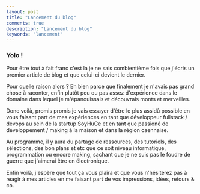 ```yaml
---
layout: post
title: "Lancement du blog"
comments: true
description: "Lancement du blog"
keywords: "lancement"
---
```


### Yolo !

Pour être tout à fait franc c'est la je ne sais combientième fois que j'écris un premier
article de blog et que celui-ci devient le dernier.

Pour quelle raison alors ?
Eh bien parce que finalement je n'avais pas grand chose à raconter, enfin plutôt peu ou
pas assez d'expérience dans le domaine dans lequel je m'épanouissais et découvrais monts et
merveilles.

Donc voilà, promis promis je vais essayer d'être le plus assidû possible en vous faisant
part de mes expériences en tant que développeur fullstack / devops au sein de la startup SoyHuCe
et en tant que passioné de développement / making à la maison et dans la région caennaise.

Au programme, il y aura du partage de ressources, des tutoriels, des sélections, des bon
plans et etc que ce soit niveau informatique, programmation ou encore making, sachant
que je ne suis pas le foudre de guerre que j'aimerai être en électronique.

Enfin voilà, j'espère que tout ça vous plaîra et que vous n'hésiterez pas à réagir à mes articles
en me faisant part de vos impressions, idées, retours & co.
